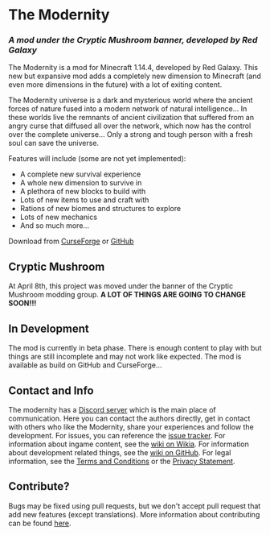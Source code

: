 # The Modernity
### _A mod under the Cryptic Mushroom banner, developed by Red Galaxy_
The Modernity is a mod for Minecraft 1.14.4, developed by Red Galaxy. This new but expansive mod adds a completely new dimension to Minecraft (and even more dimensions in the future) with a lot of exiting content.

The Modernity universe is a dark and mysterious world where the ancient forces of nature fused into a modern network of natural intelligence... In these worlds live the remnants of ancient civilization that suffered from an angry curse that diffused all over the network, which now has the control over the complete universe... Only a strong and tough person with a fresh soul can save the universe.

Features will include (some are not yet implemented):
- A complete new survival experience
- A whole new dimension to survive in
- A plethora of new blocks to build with
- Lots of new items to use and craft with
- Rations of new biomes and structures to explore
- Lots of new mechanics
- And so much more...

Download from [CurseForge](https://www.curseforge.com/minecraft/mc-mods/the-modernity) or [GitHub](https://github.com/RedGalaxyDev/TheModernity/releases)

## Cryptic Mushroom
At April 8th, this project was moved under the banner of the Cryptic Mushroom modding group. **A LOT OF THINGS ARE GOING TO CHANGE SOON!!!**

## In Development
The mod is currently in beta phase. There is enough content to play with but things are still incomplete and may not work like expected. The mod is available as build on GitHub and CurseForge...

## Contact and Info
The modernity has a [Discord server](https://discord.gg/YvyzTFf) which is the main place of communication. Here you can contact the authors directly, get in contact with others who like the Modernity, share your experiences and follow the development. For issues, you can reference the [issue tracker](https://github.com/RedGalaxyDev/TheModernity/issues). For information about ingame content, see the [wiki on Wikia](https://the-modernity.fandom.com/). For information about development related things, see the [wiki on GitHub](https://github.com/RedGalaxyDev/TheModernity/wiki). For legal information, see the [Terms and Conditions](https://github.com/RedGalaxyDev/TheModernity/wiki/Terms-and-Conditions) or the [Privacy Statement](https://github.com/RedGalaxyDev/TheModernity/wiki/Privacy-Statement).

## Contribute?
Bugs may be fixed using pull requests, but we don't accept pull request that add new features (except translations).
More information about contributing can be found [here](https://github.com/RedGalaxyDev/TheModernity/wiki/Contributing).
